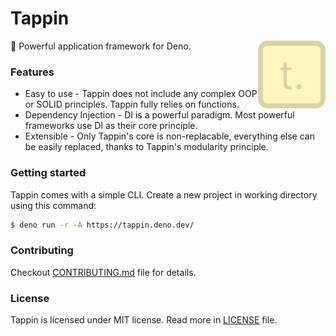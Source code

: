 # Tappin

<img src="./media/minilogo.png" align="right" />
🦖 Powerful application framework for Deno.

### Features

- Easy to use - Tappin does not include any complex OOP or SOLID principles.
  Tappin fully relies on functions.
- Dependency Injection - DI is a powerful paradigm. Most powerful frameworks use
  DI as their core principle.
- Extensible - Only Tappin's core is non-replacable, everything else can be
  easily replaced, thanks to Tappin's modularity principle.

### Getting started

Tappin comes with a simple CLI. Create a new project in working directory using
this command:

```sh
$ deno run -r -A https://tappin.deno.dev/
```

### Contributing

Checkout [CONTRIBUTING.md](./CONTRIBUTING.md) file for details.

### License

Tappin is licensed under MIT license. Read more in [LICENSE](./LICENSE) file.
